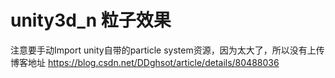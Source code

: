 # unity3d_n 粒子效果
注意要手动Import unity自带的particle system资源，因为太大了，所以没有上传
博客地址 https://blog.csdn.net/DDghsot/article/details/80488036

